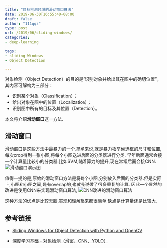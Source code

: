 ```yaml
---
title: "目标检测领域的滑动窗口算法"
date: 2019-06-30T16:55:40+08:00
draft: false
author: "111qqz"
type: post
url: /2019/06/sliding-windows/
categories:
- deep-learning

tags:
- sliding Windows
- Object Detection

---
```


对象检测（Object Detection）的目的是”识别对象并给出其在图中的确切位置”，其内容可解构为三部分：

- 识别某个对象（Classification）；
- 给出对象在图中的位置（Localization）；
- 识别图中所有的目标及其位置（Detection）。

本文将介绍**滑动窗口**这一方法.

## 滑动窗口 

滑动窗口是这些方法中最暴力的一个.简单来说,就是暴力枚举侯选框的尺寸和位置,每次crop得到一张小图,将每个小图送进后面的分类器进行分类.
早年后面通常会接一个计算量比较小的分类器,比如SVM,随着算力的提升,现在常常后面会接CNN.
![滑动窗口演示图](https://www.pyimagesearch.com/wp-content/uploads/2015/03/sliding-window-animated-adrian.gif)

值得一提的是,原始的滑动窗口方法是将每个小图,分别放入后面的分类器.但是实际上,小图和小图之间,是有overlap的,也就是说做了很多重复的计算.
因此一个显然的改进是使用CNN来实现滑动窗口算法,
![CNN改进的滑动窗口算法](https://i.loli.net/2019/06/30/5d18adf01d6d377943.png)

这种方法的优点是比较无脑,实现和理解起来都很简单.缺点是计算量还是比较大.





## 参考链接
-  [Sliding Windows for Object Detection with Python and OpenCV](https://www.pyimagesearch.com/2015/03/23/sliding-windows-for-object-detection-with-python-and-opencv/)

- [深度学习基础 - 对象检测（滑窗、CNN、YOLO）](https://pnyuan.github.io/blog/ml_practice/%E6%B7%B1%E5%BA%A6%E5%AD%A6%E4%B9%A0%E5%9F%BA%E7%A1%80%20-%20%E5%AF%B9%E8%B1%A1%E6%A3%80%E6%B5%8B%EF%BC%88CNN+%E6%BB%91%E7%AA%97+YOLO%EF%BC%89/)








